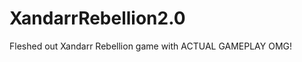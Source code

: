 XandarrRebellion2.0
===================

Fleshed out Xandarr Rebellion game with ACTUAL GAMEPLAY OMG!

